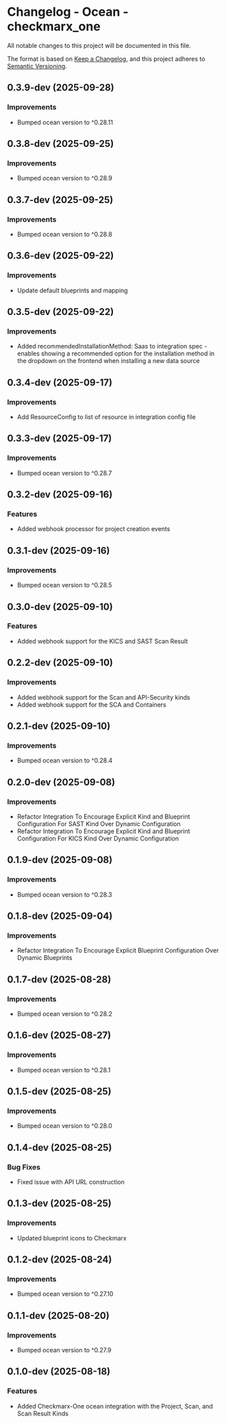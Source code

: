 # Changelog - Ocean - checkmarx_one

All notable changes to this project will be documented in this file.

The format is based on [Keep a Changelog](https://keepachangelog.com/en/1.0.0/),
and this project adheres to [Semantic Versioning](https://semver.org/spec/v2.0.0.html).

<!-- towncrier release notes start -->

## 0.3.9-dev (2025-09-28)


### Improvements

- Bumped ocean version to ^0.28.11


## 0.3.8-dev (2025-09-25)


### Improvements

- Bumped ocean version to ^0.28.9


## 0.3.7-dev (2025-09-25)


### Improvements

- Bumped ocean version to ^0.28.8


## 0.3.6-dev (2025-09-22)


### Improvements

- Update default blueprints and mapping


## 0.3.5-dev (2025-09-22)


### Improvements

- Added recommendedInstallationMethod: Saas to integration spec - enables showing a recommended option for the installation method in the dropdown on the frontend when installing a new data source


## 0.3.4-dev (2025-09-17)


### Improvements

- Add ResourceConfig to list of resource in integration config file


## 0.3.3-dev (2025-09-17)


### Improvements

- Bumped ocean version to ^0.28.7


## 0.3.2-dev (2025-09-16)


### Features

- Added webhook processor for project creation events


## 0.3.1-dev (2025-09-16)


### Improvements

- Bumped ocean version to ^0.28.5


## 0.3.0-dev (2025-09-10)


### Features

- Added webhook support for the KICS and SAST Scan Result


## 0.2.2-dev (2025-09-10)


### Improvements

- Added webhook support for the Scan and API-Security kinds
- Added webhook support for the SCA and Containers


## 0.2.1-dev (2025-09-10)


### Improvements

- Bumped ocean version to ^0.28.4


## 0.2.0-dev (2025-09-08)


### Improvements

- Refactor Integration To Encourage Explicit Kind and Blueprint Configuration For SAST Kind Over Dynamic Configuration
- Refactor Integration To Encourage Explicit Kind and Blueprint Configuration For KICS Kind Over Dynamic Configuration


## 0.1.9-dev (2025-09-08)


### Improvements

- Bumped ocean version to ^0.28.3


## 0.1.8-dev (2025-09-04)


### Improvements

- Refactor Integration To Encourage Explicit Blueprint Configuration Over Dynamic Blueprints


## 0.1.7-dev (2025-08-28)


### Improvements

- Bumped ocean version to ^0.28.2


## 0.1.6-dev (2025-08-27)


### Improvements

- Bumped ocean version to ^0.28.1


## 0.1.5-dev (2025-08-25)


### Improvements

- Bumped ocean version to ^0.28.0


## 0.1.4-dev (2025-08-25)


### Bug Fixes

- Fixed issue with API URL construction


## 0.1.3-dev (2025-08-25)


### Improvements

- Updated blueprint icons to Checkmarx



## 0.1.2-dev (2025-08-24)

### Improvements

- Bumped ocean version to ^0.27.10



## 0.1.1-dev (2025-08-20)

### Improvements

- Bumped ocean version to ^0.27.9



## 0.1.0-dev (2025-08-18)

### Features

- Added Checkmarx-One ocean integration with the Project, Scan, and Scan Result Kinds
